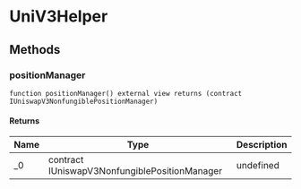 # UniV3Helper









## Methods

### positionManager

```solidity
function positionManager() external view returns (contract IUniswapV3NonfungiblePositionManager)
```






#### Returns

| Name | Type | Description |
|---|---|---|
| _0 | contract IUniswapV3NonfungiblePositionManager | undefined




